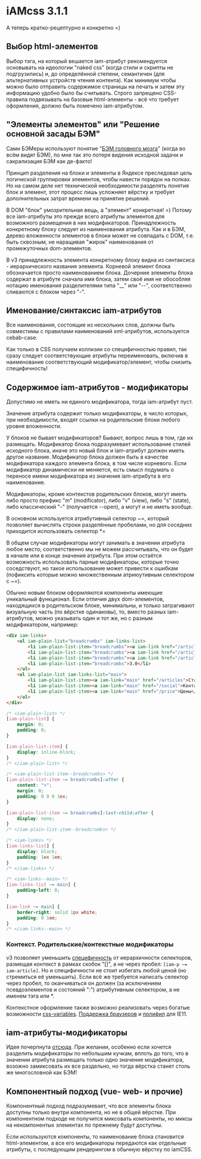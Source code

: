 # iAMcss 3.1.1
А теперь кратко-рецептурно и конкретно =)

## Выбор html-элементов
Выбор тэга, на который вешается iam-атрибут рекомендуется основывать на идеологии "naked css"
(когда стили и скрипты не подгрузились) и, до определённой степени, семантичен
(для альтернативных устройств чтения контента). Как минимум чтобы можно было отправить содержимое
страницы на печать и затем эту информацию удобно было бы считывать.
Строго запрещено CSS-правила подвязывать на базовые html-элементы - всё что требует оформления,
должно быть помечено iam-атрибутом.

## "Элементы элементов" или "Решение основной засады БЭМ"
Сами БЭМеры используют понятие "[БЭМ головного мозга](https://ru.bem.info/forum/-233/)" (когда во всём видят БЭМ), по мне так
это потеря видения исходной задачи и сакрализация БЭМ как де-факто!

Принцип разделения на блоки и элементы в Яндексе преследовал цель логической группировки элементов,
чтобы навести порядок на полках. Но на самом деле нет технической необходимости разделять понятия
блок и элемент, этот процесс лишь усложняет вёрстку и требует дополнительных затрат времени
на принятие решений.

В DOM "блок" умозрительная вещь, а "элемент" конкретная! =)
Потому все iam-атрибуты это прежде всего атрибуты элементов для возможного размещения в них модификаторов.
Принадлежность конкретному блоку следует из наименования атрибута.
Как и в БЭМ, дерево вложенности элементов в блоки может не совпадать с DOM, т.е. быть сквозным,
не наращивая "жирок" наименования от промежуточных dom-элементов.

В v3 принадлежность элемента конкретному блоку видна из синтаксиса - иерархического названия элемента.
Корневой элемент блока обозначается просто наименованием блока.
Дочерние элементы блока содержат в атрибуте сначала имя блока, затем своё имя не обособляя нотацию
именования разделителями типа "__" или "--", соответственно сливаются с блоком через "-".

## Именование/синтаксис iam-атрибутов
Все наименования, состоящие из нескольких слов, должны быть совместимы с правилами
наименований xml-атрибутов, используется cebab-case.

Как только в CSS получаем коллизии со специфичностью правил, так сразу следует соответствующие атрибуты
переименовать, включив в наименование соответствующий модификатор/элемент, чтобы снизить специфичность!

## Содержимое iam-атрибутов - модификаторы
Допустимо не иметь ни единого модификатора, тогда iam-атрибут пуст.

Значение атрибута содержит только модификаторы, в число которых, при необходимости,
входят ссылки на родительские блоки любого уровня вложенности.

У блоков не бывает модификаторов? Бывают, вопрос лишь в том, где их размещать.
Модификатор блока подразумевает использование стилей исходного блока,
иначе это новый блок и iam-атрибут должен иметь другое название.
Модификатор блока должен быть в качестве модификатора каждого элемента блока, в том числе корневого.
Если модификатор динамически не меняется, есть смысл подумать о переносе имени модификатора
из значения iam-атрибута в его наименование.

Модификаторы, кроме контекстов родительских блоков, могут иметь либо просто префикс "m" (modificator),
либо "v" (view), либо "s" (state), либо классический "-" (получается --open), а могут и не иметь вообще.

В основном используется атрибутивный селектор ~=, который позволяет вычислять строки разделённые пробелами,
 но для соседних приходится использовать селектор *=

В общем случае модификаторы могут занимать в значении атрибута любое место,
соответственно мы не можем рассчитывать, что он будет в начале или в конце значения атрибута.
При этом остаётся возможность использовать парные модификаторы, которые точно соседствуют,
но такое использование может привести к ошибкам (пофиксить которые можно множественным атриюутивным селектором с ~=).

Обычно новым блоком оформляются компоненты имеющие уникальный функционал.
Если отличия двух dom-элементов, находящихся в родительском блоке, минимальны,
и только затрагивают визуальную часть (по вёрстке одинаковы), то,
вместо разных iam-атрибутов, можно указывать один и тот же, но с разным модификатором, например:
```html
<div iam-links>
	<ul iam-plain-list="breadcrumbs" iam-links-list>
		<li iam-plain-list-item="breadcrumbs"><a iam-link href="/articles">Статьи</a></li>
		<li iam-plain-list-item="breadcrumbs"><a iam-link href="/articles/css">CSS</a></li>
		<li iam-plain-list-item="breadcrumbs"><a iam-link href="/articles/css/iamcss">iAMCss</a></li>
		<li iam-plain-list-item="breadcrumbs">3.0</li>
	</ul>
	<ul iam-plain-list iam-links-list="main">
		<li iam-plain-list-item><a iam-link="main" href="/articles">Статьи</a></li>
		<li iam-plain-list-item><a iam-link="main" href="/social">Контакты</a></li>
		<li iam-plain-list-item><a iam-link="main" href="/price">Цены</a></li>
	</ul>
</div>
```
```css
/* <iam-plain-list> */
[iam-plain-list] {
	margin: 0;
	padding: 0;
}

[iam-plain-list-item] {
	display: inline-block;
}
/* </iam-plain-list> */

/* <iam-plain-list-item--breadcrumbs> */
[iam-plain-list-item ~= breadcrumbs]:after {
	content: ">";
	margin: 0;
	padding: 0 0 0 1ex;
}

[iam-plain-list-item ~= breadcrumbs]:last-child:after {
	display: none;
}
/* </iam-plain-list-item--breadcrumbs> */

/* <iam-links> */
[iam-links-list] {
	display: block;
	padding: 1ex 1em;
}
/* </iam-links> */

/* <iam-links--main> */
[iam-links-list ~= main] {
	padding-left: 0;
}

[iam-link ~= main] {
	border-right: solid 1px white;
	padding: 0 1em;
}
/* </iam-links--main> */
```

### Контекст. Родительские/контекстные модификаторы
v3 позволяет уменьшить [специфичность](https://developer.mozilla.org/ru/docs/Web/CSS/Specificity) от иерархичности селекторов, размещая контекст в рамках скобок "[]", а не через пробел: `[iam-p ~= iam-article]`. Но и специфичности не стоит избегать любой ценой (но стремиться её уменьшить).
Если всё же требуется написать селектор через пробел, то оканчиваться он должен (за исключением псевдоэлементов и состояний ":")
атрибутивным селектором, а не именем тэга или *.

Контекстное оформление также возможно реализовать через богатые возможности [css-variables](https://dev.to/idoshamun/theming-with-css-variables-322f). [Поддержка браузеров](https://caniuse.com/css-variables) и [полифил](https://github.com/nuxodin/ie11CustomProperties) для IE11.

## iam-атрибуты-модификаторы
Идея почерпнута [отсюда](https://github.com/amcss/attribute-module-specification/issues/29).
При желании, особенно если хочется разделить модификаторы по небольшим кучкам,
вплоть до того, что в значении атрибута размещать только одно значение модификатора,
возожно замиксовать их все раздельно, но тогда вёрстка станет столь же многословной как БЭМ!

## Компонентный подход (vue- web- и прочие)
Компонентный подход подразумевает, что все элементы блока доступны только внутри компонента, но не в общей вёрстке. При компонентном подходе не получится миксовать компоненты, но миксы на некомпонентых элементах по прежнему будут доступны.

Если используются компоненты, то наименование блока становится html-элементом, а все его модификаторы передаются как отдельные атрибуты, с последующим рендерингом в обычную вёрстку по iamCSS.